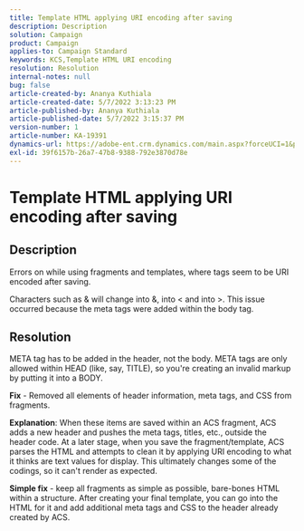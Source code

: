 ```yaml
---
title: Template HTML applying URI encoding after saving
description: Description
solution: Campaign
product: Campaign
applies-to: Campaign Standard
keywords: KCS,Template HTML URI encoding
resolution: Resolution
internal-notes: null
bug: false
article-created-by: Ananya Kuthiala
article-created-date: 5/7/2022 3:13:23 PM
article-published-by: Ananya Kuthiala
article-published-date: 5/7/2022 3:15:37 PM
version-number: 1
article-number: KA-19391
dynamics-url: https://adobe-ent.crm.dynamics.com/main.aspx?forceUCI=1&pagetype=entityrecord&etn=knowledgearticle&id=1e20da38-18ce-ec11-a7b5-0022480a8e40
exl-id: 39f6157b-26a7-47b8-9388-792e3870d78e
---
```

# Template HTML applying URI encoding after saving

## Description


Errors on while using fragments and templates, where tags seem to be URI encoded after saving.

Characters such as & will change into &amp;,  into &lt; and into &gt;. This issue occurred because the meta tags were added within the body tag.


## Resolution


META tag has to be added in the header, not the body. META tags are only allowed within HEAD (like, say, TITLE), so you're creating an invalid markup by putting it into a BODY.



<b>Fix</b> - Removed all elements of header information, meta tags, and CSS from fragments.

<b>Explanation</b>: When these items are saved within an ACS fragment, ACS adds a new header and pushes the meta tags, titles, etc., outside the header code. At a later stage, when you save the fragment/template, ACS parses the HTML and attempts to clean it by applying URI encoding to what it thinks are text values for display. This ultimately changes some of the codings, so it can't render as expected.

<b>Simple fix</b> - keep all fragments as simple as possible, bare-bones HTML within a structure. After creating your final template, you can go into the HTML for it and add additional meta tags and CSS to the header already created by ACS.
